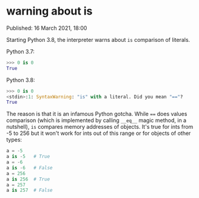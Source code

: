 # warning about is

Published: 16 March 2021, 18:00

Starting Python 3.8, the interpreter warns about `is` comparison of literals.

Python 3.7:

```python
>>> 0 is 0
True
```

Python 3.8:

```python
>>> 0 is 0
<stdin>:1: SyntaxWarning: "is" with a literal. Did you mean "=="?
True
```

The reason is that it is an infamous Python gotcha. While `==` does values comparison (which is implemented by calling `__eq__` magic method, in a nutshell), `is` compares memory addresses of objects. It's true for ints from -5 to 256 but it won't work for ints out of this range or for objects of other types:

```python
a = -5
a is -5   # True
a = -6
a is -6   # False
a = 256
a is 256  # True
a = 257
a is 257  # False
```
